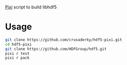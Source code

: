 [Pixi](https://pixi.sh) script to build libhdf5

# Usage
```bash
git clone https://github.com/crusaderky/hdf5-pixi.git
cd hdf5-pixi
git clone https://github.com/HDFGroup/hdf5.git
pixi r test
pixi r pack
```

